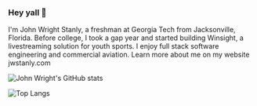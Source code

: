 ### Hey yall 👋

I'm John Wright Stanly, a freshman at Georgia Tech from Jacksonville, Florida. Before college, I took a gap year and started building Winsight, a livestreaming solution for youth sports. I enjoy full stack software engineering and commercial aviation. Learn more about me on my website jwstanly.com

![John Wright's GitHub stats](https://github-readme-stats.vercel.app/api?username=jwstanly&count_private=true&show_icons=true&theme=default)

![Top Langs](https://github-readme-stats.vercel.app/api/top-langs/?username=jwstanly&layout=compact)
